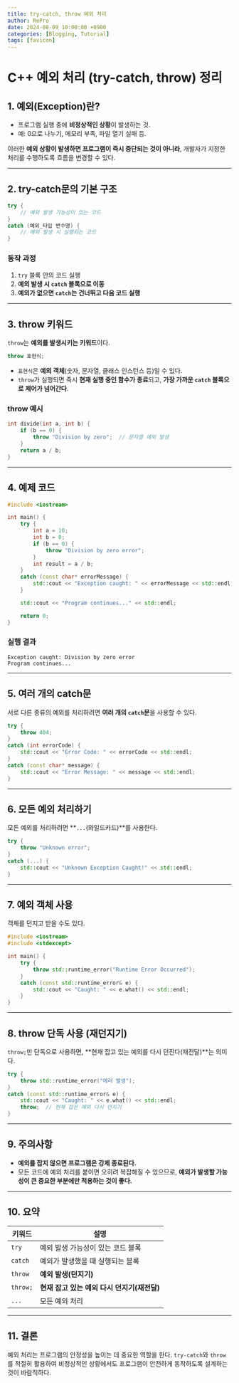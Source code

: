 ```yaml
---
title: try-catch, throw 예외 처리
author: RePro
date: 2024-08-09 10:00:00 +0900
categories: [Blogging, Tutorial]
tags: [favicon]
---
```


# C++ 예외 처리 (try-catch, throw) 정리

## 1. 예외(Exception)란?

- 프로그램 실행 중에 **비정상적인 상황**이 발생하는 것.
- 예: 0으로 나누기, 메모리 부족, 파일 열기 실패 등.

이러한 **예외 상황이 발생하면 프로그램이 즉시 중단되는 것이 아니라**, 개발자가 지정한 처리를 수행하도록 흐름을 변경할 수 있다.

---

## 2. try-catch문의 기본 구조

```cpp
try {
    // 예외 발생 가능성이 있는 코드
}
catch (예외_타입 변수명) {
    // 예외 발생 시 실행되는 코드
}
```

### 동작 과정
1. `try` 블록 안의 코드 실행
2. **예외 발생 시 `catch` 블록으로 이동**
3. **예외가 없으면 `catch`는 건너뛰고 다음 코드 실행**

---

## 3. throw 키워드

`throw`는 **예외를 발생시키는 키워드**이다.

```cpp
throw 표현식;
```

- `표현식`은 **예외 객체**(숫자, 문자열, 클래스 인스턴스 등)일 수 있다.
- `throw`가 실행되면 즉시 **현재 실행 중인 함수가 종료**되고, **가장 가까운 `catch` 블록으로 제어가 넘어간다**.

### throw 예시

```cpp
int divide(int a, int b) {
    if (b == 0) {
        throw "Division by zero";  // 문자열 예외 발생
    }
    return a / b;
}
```

---

## 4. 예제 코드

```cpp
#include <iostream>

int main() {
    try {
        int a = 10;
        int b = 0;
        if (b == 0) {
            throw "Division by zero error";
        }
        int result = a / b;
    }
    catch (const char* errorMessage) {
        std::cout << "Exception caught: " << errorMessage << std::endl;
    }

    std::cout << "Program continues..." << std::endl;

    return 0;
}
```

### 실행 결과

```
Exception caught: Division by zero error
Program continues...
```

---

## 5. 여러 개의 catch문

서로 다른 종류의 예외를 처리하려면 **여러 개의 `catch`문**을 사용할 수 있다.

```cpp
try {
    throw 404;
}
catch (int errorCode) {
    std::cout << "Error Code: " << errorCode << std::endl;
}
catch (const char* message) {
    std::cout << "Error Message: " << message << std::endl;
}
```

---

## 6. 모든 예외 처리하기

모든 예외를 처리하려면 **`...`(와일드카드)**를 사용한다.

```cpp
try {
    throw "Unknown error";
}
catch (...) {
    std::cout << "Unknown Exception Caught!" << std::endl;
}
```

---

## 7. 예외 객체 사용

객체를 던지고 받을 수도 있다.

```cpp
#include <iostream>
#include <stdexcept>

int main() {
    try {
        throw std::runtime_error("Runtime Error Occurred");
    }
    catch (const std::runtime_error& e) {
        std::cout << "Caught: " << e.what() << std::endl;
    }
}
```

---

## 8. throw 단독 사용 (재던지기)

`throw;`만 단독으로 사용하면, **현재 잡고 있는 예외를 다시 던진다(재전달)**는 의미다.

```cpp
try {
    throw std::runtime_error("에러 발생");
}
catch (const std::runtime_error& e) {
    std::cout << "Caught: " << e.what() << std::endl;
    throw;  // 현재 잡은 예외 다시 던지기
}
```

---

## 9. 주의사항

- **예외를 잡지 않으면 프로그램은 강제 종료된다.**
- 모든 코드에 예외 처리를 붙이면 오히려 복잡해질 수 있으므로, **예외가 발생할 가능성이 큰 중요한 부분에만 적용하는 것이 좋다.**

---

## 10. 요약

| 키워드  | 설명 |
|---------|-------------------------------------------|
| `try`   | 예외 발생 가능성이 있는 코드 블록 |
| `catch` | 예외가 발생했을 때 실행되는 블록 |
| `throw` | **예외 발생(던지기)** |
| `throw;`| **현재 잡고 있는 예외 다시 던지기(재전달)** |
| `...`   | 모든 예외 처리 |

---

## 11. 결론

예외 처리는 프로그램의 안정성을 높이는 데 중요한 역할을 한다.
`try-catch`와 `throw`를 적절히 활용하여 비정상적인 상황에서도 프로그램이 안전하게 동작하도록 설계하는 것이 바람직하다.

